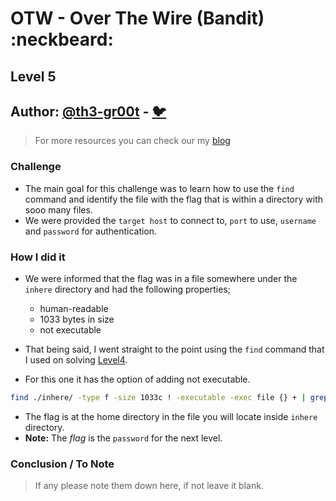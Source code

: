 # OTW - Over The Wire (Bandit) :neckbeard:

## Level 5
## Author: [@th3-gr00t](https://th33-gr00t.tk/) -  [:bird:](https://twitter.com/th3_gr00t/)

> For more resources you can check our my [blog](https://th33gr00t.blogspot.com/)

### Challenge

- The main goal for this challenge was to learn how to use the `find` command and identify the file with the flag that is within a directory with sooo many files.
- We were provided the `target host` to connect to, `port` to use, `username` and `password` for authentication.

### How I did it

- We were informed that the flag was in a file somewhere under the `inhere` directory and had the following properties;
  - human-readable
  - 1033 bytes in size
  - not executable

- That being said, I went straight to the point using the `find` command that I used on solving [Level4](../Level4/readme.md).
- For this one it has the option of adding not executable.

```sh
find ./inhere/ -type f -size 1033c ! -executable -exec file {} + | grep ASCII
```


- The flag is at the home directory in the file you will locate inside `inhere` directory.
- **Note:** The *flag* is the `password` for the next level.

### Conclusion / To Note

> If any please note them down here, if not leave it blank. 

